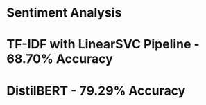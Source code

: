 # Sentiment Analysis

# TF-IDF with LinearSVC Pipeline - 68.70% Accuracy

# DistilBERT - 79.29% Accuracy
